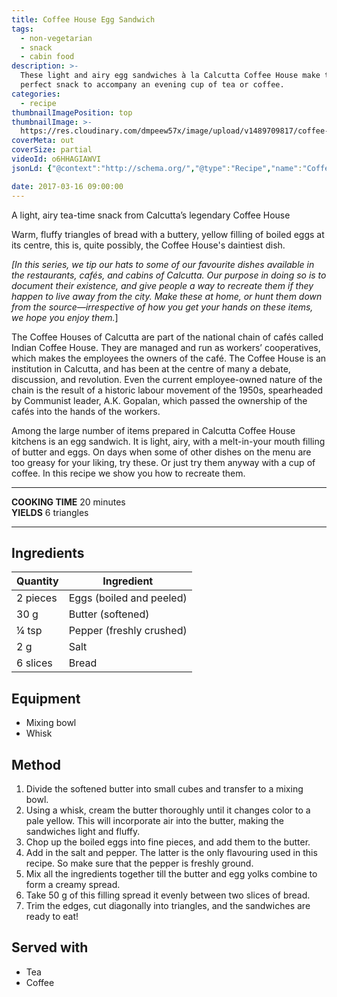 ```yaml
---
title: Coffee House Egg Sandwich
tags:
  - non-vegetarian
  - snack
  - cabin food
description: >-
  These light and airy egg sandwiches à la Calcutta Coffee House make the
  perfect snack to accompany an evening cup of tea or coffee.
categories:
  - recipe
thumbnailImagePosition: top
thumbnailImage: >-
  https://res.cloudinary.com/dmpeew57x/image/upload/v1489709817/coffee-house-egg-sandwich-website-cover-_xveepo.jpg
coverMeta: out
coverSize: partial
videoId: o6HHAGIAWVI
jsonLd: {"@context":"http://schema.org/","@type":"Recipe","name":"Coffee House Egg Sandwich","author":"Bong Eats","image":"https://res.cloudinary.com/dmpeew57x/image/upload/v1489709817/coffee-house-egg-sandwich-website-cover-_xveepo.jpg","description":"These light and airy egg sandwiches à la Calcutta Coffee House make the perfect snack to accompany an evening cup of tea or coffee.","prepTime":"PT20M","totalTime":"PT20M","recipeYield":"6","nutrition":{"@type":"NutritionInformation","servingSize":"3 servings","calories":"256 calories","fatContent":"13.2 g","carbohydrateContent":"24.9 g","cholesterolContent":"145.8 mg","fiberContent":"1.4 g","proteinContent":"8.9 g","saturatedFatContent":"6.6 g","sodiumContent":"602.5 mg","sugarContent":"2.9 g"},"recipeIngredient":["2 eggs(boiled and peeled)","Bread 6 slices","Butter 30 g","Pepper ¼ tsp","Salt 2 g"],"recipeInstructions":["1 Divide the softened butter into small cubes and transfer to a mixing bowl.","2 Using a whisk, cream the butter thoroughly until it changes color to a pale yellow. This will incorporate air into the butter, making the sandwiches light and fluffy.","3 Chop up the boiled eggs into fine pieces, and add them to the butter.","4 Add in the salt and pepper.The latter is the only flavouring used in this recipe.So make sure that the pepper is freshly ground.","5 Mix all the ingredients together till the butter and egg yolks combine to form a creamy spread.","6 Take 50 g of this filling spread it evenly between two slices of bread.","7 Trim the edges, cut into triangles, and the sandwiches are ready to eat!"]}

date: 2017-03-16 09:00:00
---
```




<p class="post-byline">A light, airy tea-time snack from Calcutta’s legendary Coffee House</p>

<p class="post-intro">Warm, fluffy triangles of bread with a buttery, yellow filling of boiled eggs at its centre, this is, quite possibly, the Coffee House's daintiest dish.</p>

<!-- more -->
_[In this series, we tip our hats to some of our favourite dishes available in the restaurants, cafés, and cabins of Calcutta. Our purpose in doing so is to document their existence, and give people a way to recreate them if they happen to live away from the city. Make these at home, or hunt them down from the source—irrespective of how you get your hands on these items, we hope you enjoy them._]
</p>
<p><span class="dropcap">T</span>he Coffee Houses of Calcutta are part of the national chain of cafés called Indian Coffee House. They are managed and run as workers’ cooperatives, which makes the employees the owners of the café. The Coffee House is an institution in Calcutta, and has been at the centre of many a debate, discussion, and revolution. Even the current employee-owned nature of the chain is the result of a historic labour movement of the 1950s, spearheaded by Communist leader, A.K. Gopalan, which passed the ownership of the cafés into the hands of the workers.</p>

<p>Among the large number of items prepared in Calcutta Coffee House kitchens is an egg sandwich. It is light, airy, with a melt-in-your mouth filling of butter and eggs. On days when some of other dishes on the menu are too greasy for your liking, try these. Or just try them anyway with a cup of coffee. In this recipe we show you how to recreate them.</p>

***

**COOKING TIME** 20 minutes   
**YIELDS** 6 triangles

***
## Ingredients
| Quantity | Ingredient               |
|----------|--------------------------|
| 2 pieces | Eggs (boiled and peeled) |
|     30 g | Butter (softened)        |
|    ¼ tsp | Pepper (freshly crushed) |
|      2 g | Salt                     |
| 6 slices | Bread                    |

## Equipment
- Mixing bowl
- Whisk

## Method
1. Divide the softened butter into small cubes and transfer to a mixing bowl.
2. Using a whisk, cream the butter thoroughly until it changes color to a pale yellow. This will incorporate air into the butter, making the sandwiches light and fluffy.
3. Chop up the boiled eggs into fine pieces, and add them to the butter.
4. Add in the salt and pepper. The latter is the only flavouring used in this recipe. So make sure that the pepper is freshly ground.
5. Mix all the ingredients together till the butter and egg yolks combine to form a  creamy spread.
6. Take 50 g of this filling spread it evenly between two slices of bread.
7. Trim the edges, cut diagonally into triangles, and the sandwiches are ready to eat!  

## Served with
- Tea
- Coffee
